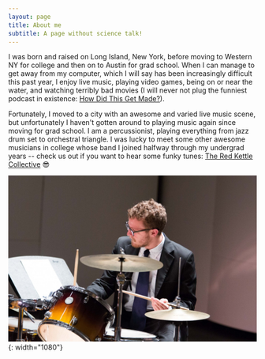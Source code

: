 ```yaml
---
layout: page
title: About me
subtitle: A page without science talk!
---
```


I was born and raised on Long Island, New York, before moving to Western NY for college and then on to Austin for grad school. When I can manage to get away from my computer, which I will say has been increasingly difficult this past year, I enjoy live music, playing video games, being on or near the water, and watching terribly bad movies (I will never not plug the funniest podcast in existence: [How Did This Get Made?](https://www.hdtgminfo.com)).

Fortunately, I moved to a city with an awesome and varied live music scene, but unfortunately I haven't gotten around to playing music again since moving for grad school. I am a percussionist, playing everything from jazz drum set to orchestral triangle. I was lucky to meet some other awesome musicians in college whose band I joined halfway through my undergrad years -- check us out if you want to hear some funky tunes: [The Red Kettle Collective](https://open.spotify.com/artist/3OKo8dOMzkCjzckYJ7eHxQ?si=JnHaAVMbRISm26R7I59sSA) 😎

![Drummer me](/assets/img/drum.jpg){: width="1080"}

